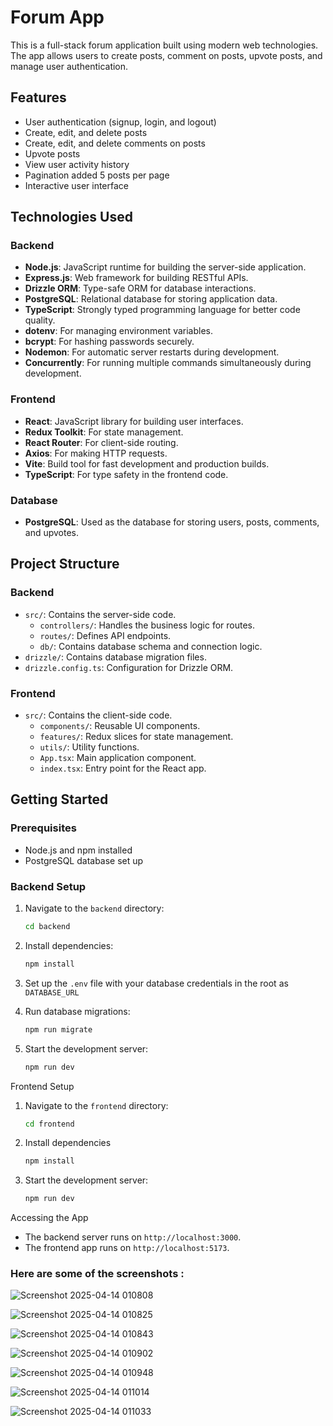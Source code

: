 # Forum App

This is a full-stack forum application built using modern web technologies. The app allows users to create posts, comment on posts, upvote posts, and manage user authentication.

## Features

- User authentication (signup, login, and logout)
- Create, edit, and delete posts
- Create, edit, and delete comments on posts
- Upvote posts
- View user activity history
- Pagination added 5 posts per page
- Interactive user interface

## Technologies Used

### Backend

- **Node.js**: JavaScript runtime for building the server-side application.
- **Express.js**: Web framework for building RESTful APIs.
- **Drizzle ORM**: Type-safe ORM for database interactions.
- **PostgreSQL**: Relational database for storing application data.
- **TypeScript**: Strongly typed programming language for better code quality.
- **dotenv**: For managing environment variables.
- **bcrypt**: For hashing passwords securely.
- **Nodemon**: For automatic server restarts during development.
- **Concurrently**: For running multiple commands simultaneously during development.

### Frontend

- **React**: JavaScript library for building user interfaces.
- **Redux Toolkit**: For state management.
- **React Router**: For client-side routing.
- **Axios**: For making HTTP requests.
- **Vite**: Build tool for fast development and production builds.
- **TypeScript**: For type safety in the frontend code.

### Database

- **PostgreSQL**: Used as the database for storing users, posts, comments, and upvotes.

## Project Structure

### Backend

- `src/`: Contains the server-side code.
  - `controllers/`: Handles the business logic for routes.
  - `routes/`: Defines API endpoints.
  - `db/`: Contains database schema and connection logic.
- `drizzle/`: Contains database migration files.
- `drizzle.config.ts`: Configuration for Drizzle ORM.

### Frontend

- `src/`: Contains the client-side code.
  - `components/`: Reusable UI components.
  - `features/`: Redux slices for state management.
  - `utils/`: Utility functions.
  - `App.tsx`: Main application component.
  - `index.tsx`: Entry point for the React app.

## Getting Started

### Prerequisites

- Node.js and npm installed
- PostgreSQL database set up

### Backend Setup

1. Navigate to the `backend` directory:

   ```bash
   cd backend
   ```

2. Install dependencies:

   ```bash
   npm install
   ```

3. Set up the `.env` file with your database credentials in the root as `DATABASE_URL`

4. Run database migrations:

   ```bash
   npm run migrate
   ```

5. Start the development server:

   ```bash
   npm run dev
   ```

Frontend Setup

1. Navigate to the `frontend` directory:

   ```bash
   cd frontend
   ```

2. Install dependencies

   ```bash
   npm install
   ```

3. Start the development server:

   ```bash
   npm run dev
   ```

Accessing the App

- The backend server runs on `http://localhost:3000`.
- The frontend app runs on `http://localhost:5173`.

### Here are some of the screenshots :

![Screenshot 2025-04-14 010808](https://github.com/user-attachments/assets/87da7d91-8c6a-4517-b7cd-09e484ddc54a)

![Screenshot 2025-04-14 010825](https://github.com/user-attachments/assets/695d6632-b351-4a64-af84-7b639751e470)

![Screenshot 2025-04-14 010843](https://github.com/user-attachments/assets/68b1eeba-a610-4c03-b2b2-65927c5f37f2)

![Screenshot 2025-04-14 010902](https://github.com/user-attachments/assets/54448543-2b1f-4891-a74b-7ac7714fc8e0)

![Screenshot 2025-04-14 010948](https://github.com/user-attachments/assets/4e6a4047-b0d5-41c9-b297-b97a898ba683)

![Screenshot 2025-04-14 011014](https://github.com/user-attachments/assets/e04bf496-c3de-46a0-8c8f-35825b1c16e1)

![Screenshot 2025-04-14 011033](https://github.com/user-attachments/assets/c9f28d55-0a33-4ab8-a74f-ce8950803b7e)








